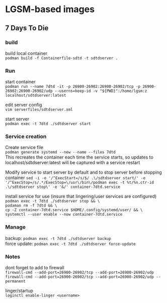 # LGSM-based images

## 7 Days To Die
### build
build local container\
`podman build -f Containerfile-sdtd -t sdtdserver .`

### Run
start container\
`podman run --name 7dtd -it -p 26900-26902:26900-26902/tcp -p 26900-26902:26900-26902/udp --userns=keep-id -v "${PWD}":/home/lgsm:z localhost/sdtdserver:latest`

edit server config\
`vim serverfiles/sdtdserver.xml`

start server\
`podman exec -t 7dtd ./sdtdserver start`

### Service creation
Create service file\
`podman generate systemd --new --name --files 7dtd`\
This recreates the container each time the service starts, so updates to localhost/sdtdserver:latest will be captured with a service restart


Modify service to start server by default and to stop server before stopping container
`sed -i -e '/^ExecStart=/s/$/ .\/sdtdserver start/' -e '/^ExecStop=/s/.*/ExecStop=\/usr\/bin\/podman exec -t %t/%n.ctr-id .\/sdtdserver stop\' -e '&/' container-7dtd.service`


install service for use  (insure that lingering/user services are configured)  
 `podman exec -t 7dtd ./sdtdserver stop && \`\
 `podaman rm -f 7dtd && \`\
 `cp -Z container-7dtd.service $HOME/.config/systemd/user/ && \`\
 `systemctl --user enable --now container-7dtd.service`

### Manage
backup: `podman exec -t 7dtd ./sdtdserver backup`\
force update: `podman exec -t 7dtd ./sdtdserver force-update`

### Notes

dont forget to add to firewall\
`firewall-cmd --add-port=26900-26902/tcp --add-port=26900-26902/udp`\
`firewall-cmd --add-port=26900-26902/tcp --add-port=26900-26902/udp --permanent`

linger/startup\
`loginctl enable-linger <username>`
